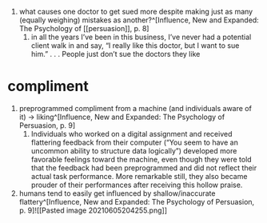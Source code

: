 1. what causes one doctor to get sued more despite making just as many (equally weighing) mistakes as another?^[Influence, New and Expanded: The Psychology of [[persuasion]], p. 8]
	1. in all the years I’ve been in this business, I’ve never had a potential client walk in and say, “I really like this doctor, but I want to sue him.” . . . People just don’t sue the doctors they like

# compliment
1. preprogrammed compliment from a machine (and individuals aware of it) → liking^[Influence, New and Expanded: The Psychology of Persuasion, p. 9]
	1. Individuals who worked on a digital assignment and received flattering feedback from their computer (“You seem to have an uncommon ability to structure data logically”) developed more favorable feelings toward the machine, even though they were told that the feedback had been preprogrammed and did not reflect their actual task performance. More remarkable still, they also became prouder of their performances after receiving this hollow praise.
2. humans tend to easily get influenced by shallow/inaccurate flattery^[Influence, New and Expanded: The Psychology of Persuasion, p. 9]![[Pasted image 20210605204255.png]]